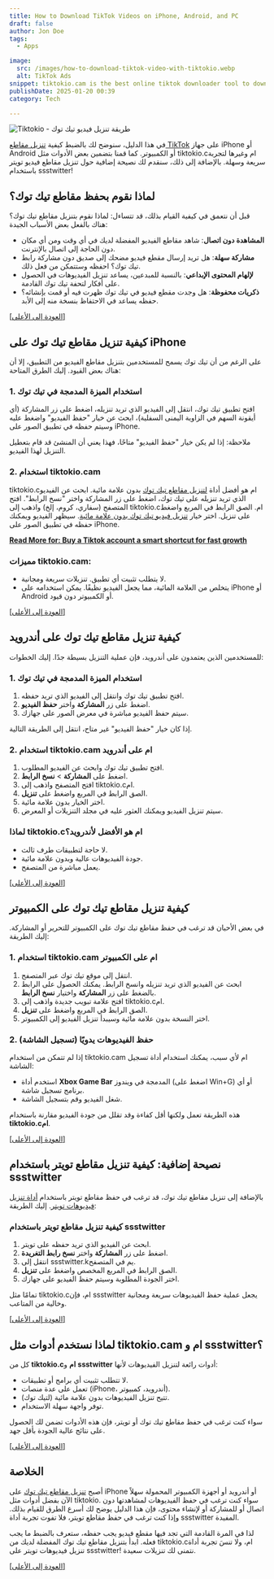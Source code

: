 ```yaml
---
title: How to Download TikTok Videos on iPhone, Android, and PC
draft: false
author: Jon Doe 
tags:
  - Apps

image:
  src: /images/how-to-download-tiktok-video-with-tiktokio.webp
  alt: TikTok Ads
snippet: tiktokio.cam is the best online tiktok downloader tool to download TikTok videos with watermark.
publishDate: 2025-01-20 00:39
category: Tech

---
```



![Tiktokio - طريقة تنزيل فيديو تيك توك](/images/how-to-download-tiktok-video-with-tiktokio.webp "Tiktokio - كيفية تنزيل فيديو تيك توك")

في هذا الدليل، سنوضح لك بالضبط كيفية [تنزيل مقاطع TikTok](https://tiktokio.cam/) على جهاز iPhone أو Android أو الكمبيوتر. كما قمنا بتضمين بعض الأدوات مثل tiktokio.cام وغيرها لتجربة سريعة وسهلة. بالإضافة إلى ذلك، سنقدم لك نصيحة إضافية حول تنزيل مقاطع فيديو تويتر باستخدام ssstwitter!

<a id="top"></a>

## **لماذا نقوم بحفظ مقاطع تيك توك؟**

قبل أن نتعمق في كيفية القيام بذلك، قد تتساءل: لماذا نقوم بتنزيل مقاطع تيك توك؟ هناك بالفعل بعض الأسباب الجيدة:

* **المشاهدة دون اتصال**: شاهد مقاطع الفيديو المفضلة لديك في أي وقت ومن أي مكان دون الحاجة إلى اتصال بالإنترنت.
* **مشاركة سهلة**: هل تريد إرسال مقطع فيديو مضحك إلى صديق دون مشاركة رابط تيك توك؟ احفظه وستتمكن من فعل ذلك.
* **لإلهام المحتوى الإبداعي**: بالنسبة للمبدعين، يساعد تنزيل الفيديوهات في الحصول على أفكار لتحفة تيك توك القادمة.
* **ذكريات محفوظة**: هل وجدت مقطع فيديو في تيك توك ظهرت فيه أو قمت بإنشائه؟ حفظه يساعد في الاحتفاظ بنسخة منه إلى الأبد.

<a href="#top">[العودة إلى الأعلى]</a>

## **كيفية تنزيل مقاطع تيك توك على iPhone**

على الرغم من أن تيك توك يسمح للمستخدمين بتنزيل مقاطع الفيديو من التطبيق، إلا أن هناك بعض القيود. إليك الطرق المتاحة:

### 1. **استخدام الميزة المدمجة في تيك توك**

افتح تطبيق تيك توك، انتقل إلى الفيديو الذي تريد تنزيله، اضغط على زر المشاركة (أي أيقونة السهم في الزاوية اليمنى السفلية)، ابحث عن خيار "حفظ الفيديو" واضغط عليه وسيتم حفظه في تطبيق الصور على iPhone.

ملاحظة: إذا لم يكن خيار "حفظ الفيديو" متاحًا، فهذا يعني أن المنشئ قد قام بتعطيل التنزيل لهذا الفيديو.

### 2. **استخدام tiktokio.cam**

tiktokio.cام هو أفضل أداة [لتنزيل مقاطع تيك توك](https://tiktokio.cam/) بدون علامة مائية. ابحث عن الفيديو الذي تريد تنزيله على تيك توك، اضغط على زر المشاركة واختر "نسخ الرابط". افتح المتصفح (سفاري، كروم، إلخ) واذهب إلى tiktokio.cام. الصق الرابط في المربع واضغط على تنزيل. اختر خيار [تنزيل فيديو تيك توك بدون علامة مائية](https://tiktokio.one/). سيظهر الفيديو ويمكنك حفظه في تطبيق الصور على iPhone.

**[Read More for: Buy a Tiktok account a smart shortcut for fast growth](ko/blog/buy-a-tiktok-account-a-smart-shortcut-for-fast-growth "buy a tiktok account a smart shortcut for fast growth")**

### **مميزات tiktokio.cam:**

* لا يتطلب تثبيت أي تطبيق. تنزيلات سريعة ومجانية.
* يتخلص من العلامة المائية، مما يجعل الفيديو نظيفًا. يمكن استخدامه على iPhone أو Android أو الكمبيوتر دون قيود.

<a href="#top">[العودة إلى الأعلى]</a>

## **كيفية تنزيل مقاطع تيك توك على أندرويد**

للمستخدمين الذين يعتمدون على أندرويد، فإن عملية التنزيل بسيطة جدًا. إليك الخطوات:

### 1. **استخدام الميزة المدمجة في تيك توك**

1. افتح تطبيق تيك توك وانتقل إلى الفيديو الذي تريد حفظه.
2. اضغط على زر **المشاركة** واختر **حفظ الفيديو**.
3. سيتم حفظ الفيديو مباشرة في معرض الصور على جهازك.

إذا كان خيار "حفظ الفيديو" غير متاح، انتقل إلى الطريقة التالية.

### 2. **استخدام tiktokio.cam ام على أندرويد**

1. افتح تطبيق تيك توك وابحث عن الفيديو المطلوب.
2. اضغط على **المشاركة** > **نسخ الرابط**.
3. افتح المتصفح واذهب إلى tiktokio.cام.
4. الصق الرابط في المربع واضغط على **تنزيل**.
5. اختر الخيار بدون علامة مائية.
6. سيتم تنزيل الفيديو ويمكنك العثور عليه في مجلد التنزيلات أو المعرض.

### **لماذا tiktokio.cام هو الأفضل لأندرويد؟**

* لا حاجة لتطبيقات طرف ثالث.
* جودة الفيديوهات عالية وبدون علامة مائية.
* يعمل مباشرة من المتصفح.

<a href="#top">[العودة إلى الأعلى]</a>

## **كيفية تنزيل مقاطع تيك توك على الكمبيوتر**

في بعض الأحيان قد ترغب في حفظ مقاطع تيك توك على الكمبيوتر للتحرير أو المشاركة. إليك الطريقة:

### 1. **استخدام tiktokio.cam ام على الكمبيوتر**

1. انتقل إلى موقع تيك توك عبر المتصفح.
2. ابحث عن الفيديو الذي تريد تنزيله وانسخ الرابط. يمكنك الحصول على الرابط بالضغط على زر **المشاركة** واختيار **نسخ الرابط**.
3. افتح علامة تبويب جديدة واذهب إلى tiktokio.cام.
4. الصق الرابط في المربع واضغط على **تنزيل**.
5. اختر النسخة بدون علامة مائية وسيبدأ تنزيل الفيديو إلى الكمبيوتر.

### 2. **حفظ الفيديوهات يدويًا (تسجيل الشاشة)**

إذا لم تتمكن من استخدام tiktokio.cam ام لأي سبب، يمكنك استخدام أداة تسجيل الشاشة:

* استخدم أداة **Xbox Game Bar** المدمجة في ويندوز (اضغط على Win+G) أو أي برنامج تسجيل شاشة.
* شغل الفيديو وقم بتسجيل الشاشة.

هذه الطريقة تعمل ولكنها أقل كفاءة وقد تقلل من جودة الفيديو مقارنة باستخدام **tiktokio.cام**.

<a href="#top">[العودة إلى الأعلى]</a>

## **نصيحة إضافية: كيفية تنزيل مقاطع تويتر باستخدام ssstwitter**

بالإضافة إلى تنزيل مقاطع تيك توك، قد ترغب في حفظ مقاطع تويتر باستخدام [أداة تنزيل فيديوهات تويتر](https://ssstwitter.kim/). إليك الطريقة:

### **كيفية تنزيل مقاطع تويتر باستخدام ssstwitter**

1. ابحث عن الفيديو الذي تريد حفظه على تويتر.
2. اضغط على زر **المشاركة** واختر **نسخ رابط التغريدة**.
3. انتقل إلى ssstwitter.kيم في المتصفح.
4. الصق الرابط في المربع المخصص واضغط على **تنزيل**.
5. اختر الجودة المطلوبة وسيتم حفظ الفيديو على جهازك.

تمامًا مثل tiktokio.cام، فإن ssstwitter يجعل عملية حفظ الفيديوهات سريعة ومجانية وخالية من المتاعب.

<a href="#top">[العودة إلى الأعلى]</a>

## **لماذا نستخدم أدوات مثل tiktokio.cam ام و ssstwitter؟**

كل من **tiktokio.cام** و **ssstwitter** أدوات رائعة لتنزيل الفيديوهات لأنها:

* لا تتطلب تثبيت أي برامج أو تطبيقات.
* تعمل على عدة منصات (iPhone، أندرويد، كمبيوتر).
* تتيح تنزيل الفيديوهات بدون علامة مائية (لتيك توك).
* توفر واجهة سهلة الاستخدام.

سواء كنت ترغب في حفظ مقاطع تيك توك أو تويتر، فإن هذه الأدوات تضمن لك الحصول على نتائج عالية الجودة بأقل جهد.

<a href="#top">[العودة إلى الأعلى]</a>

## **الخلاصة**

أصبح [تنزيل مقاطع تيك توك](https://stiktokio.com/) على iPhone أو أندرويد أو أجهزة الكمبيوتر المحمولة سهلاً الآن بفضل أدوات مثل tiktokio. سواء كنت ترغب في حفظ الفيديوهات لمشاهدتها دون اتصال أو للمشاركة أو لإنشاء محتوى، فإن هذا الدليل يوضح لك أسرع الطرق للقيام بذلك. وإذا كنت ترغب في حفظ مقاطع تويتر، فلا تفوت تجربة أداة ssstwitter المفيدة.

لذا في المرة القادمة التي تجد فيها مقطع فيديو يجب حفظه، ستعرف بالضبط ما يجب فعله. ابدأ بتنزيل مقاطع تيك توك المفضلة لديك من tiktokio.cام، ولا تنسَ تجربة أداة تنزيل فيديوهات تويتر على ssstwitter! نتمنى لك تنزيلات سعيدة.

<a href="#top">[العودة إلى الأعلى]</a>